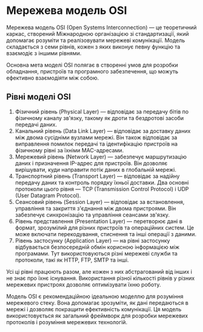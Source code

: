 # Мережева модель OSI

Мережева модель OSI (Open Systems Interconnection) — це теоретичний каркас, створений Міжнародною організацією зі стандартизації, який допомагає розуміти та реалізовувати мережеві комунікації. Модель складається з семи рівнів, кожен з яких виконує певну функцію та взаємодіє з іншими рівнями.

Основна мета моделі OSI полягає в створенні умов для розробки обладнання, пристроїв та програмного забезпечення, що можуть ефективно взаємодіяти між собою.

## Рівні моделі OSI

1. Фізичний рівень (Physical Layer) — відповідає за передачу бітів по фізичному каналу зв'язку, такому як дроти та бездротові засоби передачі даних.
2. Канальний рівень (Data Link Layer) — відповідає за доставку даних між двома сусідніми вузлами мережі. Він також відповідає за виправлення помилок передачі та ідентифікацію пристроїв на фізичному рівні за їхніми MAC-адресами.
3. Мережевий рівень (Network Layer) — забезпечує маршрутизацію даних і призначення IP-адрес для пристроїв. Він дозволяє вирішувати, куди направити потік даних в глобальній мережі.
4. Транспортний рівень (Transport Layer) — відповідає за надійну передачу даних та контроль порядку їхньої доставки. Два основні протоколи цього рівня — TCP (Transmission Control Protocol) і UDP (User Datagram Protocol).
5. Сеансовий рівень (Session Layer) — відповідає за встановлення, управління та закриття з'єднання між двома пристроями. Він забезпечує синхронізацію та управління сеансами зв'язку.
6. Рівень представлення (Presentation Layer) — перетворює дані в формат, зрозумілий для різних пристроїв та операційних систем. Це може включати перекодування, стиснення та інші операції з даними.
7. Рівень застосунку (Application Layer) — на рівні застосунку відбувається безпосередній обмін корисною інформацією між програмами. Тут використовуються різні мережеві служби та протоколи, такі як HTTP, FTP, SMTP та інші.

Усі ці рівні працюють разом, але кожен з них абстрагований від інших і не знає про їхнє існування. Використання різної кількості рівнів у різних мережевих пристроях дозволяє оптимізувати їхню роботу.

Модель OSI є рекомендаційною ідеальною моделлю для розуміння мережевого стеку. Вона допомагає зрозуміти, як дані передаються в мережі і дозволяє покращити ефективність комунікації. Ця модель використовується як загальний фреймворк для розробки мережевих протоколів і розуміння мережевих технологій.

